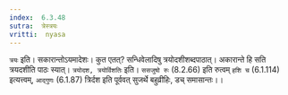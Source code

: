 ```yaml
---
index:  6.3.48
sutra:  त्रेस्त्रयः
vritti:  nyasa
---
```


`त्रयः` इति। सकारान्तोऽयमादेशः। कुत एतत्? सन्धिवेलादिषु त्रयोदशीशब्दपाठात्। अकारान्ते हि सति त्रयदशीति पाठः स्यात्। `त्रयोदश, त्रयोर्विशतिः` इति। `ससजुषो रुः` (8.2.66) इति रुत्वम् `हशि च` (6.1.114) इत्यत्त्वम्, `आद्गुणः` (6.1.87) त्रिर्दश इति पूर्ववत् सुजर्थे बहुव्रीहिः, डच् समासान्तः।।

